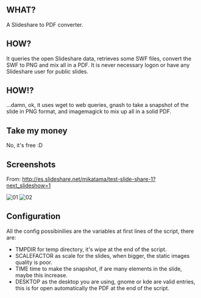 WHAT?
--
A Slideshare to PDF converter.

HOW?
--
It queries the open Slideshare data, retrieves some SWF files, convert the SWF to PNG and mix all in a PDF. It is never necessary logon or have any Slideshare user for public slides.

HOW!?
--
...damn, ok, it uses wget to web queries, gnash to take a snapshot of the slide in PNG format, and imagemagick to mix up all in a solid PDF.

Take my money
--
No, it's free :D

Screenshots
--
From: http://es.slideshare.net/mikatama/test-slide-share-1?next_slideshow=1

![01](https://cloud.githubusercontent.com/assets/6108794/5125243/ef8466d0-70c1-11e4-87b9-67878200d2f8.png)
![02](https://cloud.githubusercontent.com/assets/6108794/5125269/581dd956-70c2-11e4-91cd-63ce5fed688c.png)

Configuration
--
All the config possibinilies are the variables at first lines of the script, there are:

- TMPDIR for temp directory, it's wipe at the end of the script.
- SCALEFACTOR as scale for the slides, when bigger, the static images quality is poor.
- TIME time to make the snapshot, if are many elements in the slide, maybe this increase.
- DESKTOP as the desktop you are using, gnome or kde are valid entries, this is for open automatically the PDF at the end of the script.

